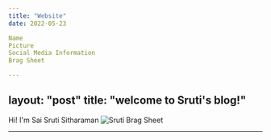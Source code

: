 ```yaml
---
title: "Website"
date: 2022-05-23

Name
Picture 
Social Media Information 
Brag Sheet 

---
```

layout: "post"
title: "welcome to Sruti's blog!"
---

Hi! I'm Sai Sruti Sitharaman
![Sruti](/Sruti/docs/assets/sruti.jpg)
Brag Sheet 

---
